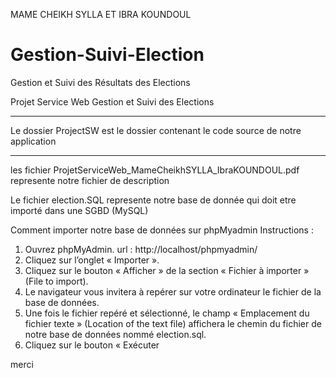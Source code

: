 
MAME CHEIKH SYLLA ET IBRA KOUNDOUL

# Gestion-Suivi-Election
Gestion et Suivi des Résultats des Elections
	
Projet Service Web Gestion et Suivi des Elections 

********
Le dossier ProjectSW est le dossier contenant le code source de notre application 
******
les fichier ProjetServiceWeb_MameCheikhSYLLA_IbraKOUNDOUL.pdf represente notre fichier de description

Le fichier election.SQL represente notre base de donnée qui doit etre importé dans une SGBD (MySQL)


Comment importer notre base de données sur phpMyadmin
Instructions :
1. Ouvrez phpMyAdmin. url : http://localhost/phpmyadmin/
2. Cliquez sur l’onglet « Importer ».
3. Cliquez sur le bouton « Afficher » de la section « Fichier à importer » 
(File to import).
4. Le navigateur vous invitera à repérer sur votre ordinateur le fichier de 
la base de données.
5. Une fois le fichier repéré et sélectionné, le champ « Emplacement du 
fichier texte » (Location of the text file) affichera le chemin du fichier 
de notre base de données nommé election.sql.
6. Cliquez sur le bouton « Exécuter

merci
